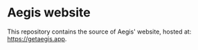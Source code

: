 # Aegis website

This repository contains the source of Aegis' website, hosted at:
https://getaegis.app.
